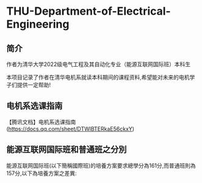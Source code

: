 # THU-Department-of-Electrical-Engineering
## 简介
作者为清华大学2022级电气工程及其自动化专业（能源互联网国际班）本科生


本项目记录了作者在清华电机系就读本科期间的课程资料,希望能对未来的电机学子们提供一定帮助!

## 电机系选课指南
【腾讯文档】电机系选课指南 (https://docs.qq.com/sheet/DTWlBTERkaE56ckxY)


## 能源互联网国际班和普通班之分別
能源互联网国际班(以下簡稱國際班)的培養方案要求總學分為161分,而普通班則為157分,以下為培養方案之差異:

